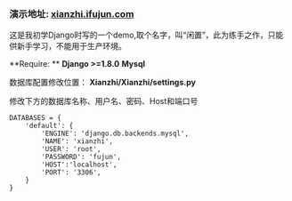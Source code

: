 ### 演示地址: [xianzhi.ifujun.com](xianzhi.ifujun.com)

这是我初学Django时写的一个demo,取个名字，叫“闲置”，此为练手之作，只能供新手学习，不能用于生产环境。


**Require: **
**Django \>=1.8.0**
**Mysql**


数据库配置修改位置：
**Xianzhi/Xianzhi/settings.py**

修改下方的数据库名称、用户名、密码、Host和端口号

	DATABASES = {
	    'default': {
	        'ENGINE': 'django.db.backends.mysql',
	        'NAME': 'xianzhi',
	        'USER': 'root',
	        'PASSWORD': 'fujun',
	        'HOST':'localhost',
	        'PORT': '3306',
	    }
	}

